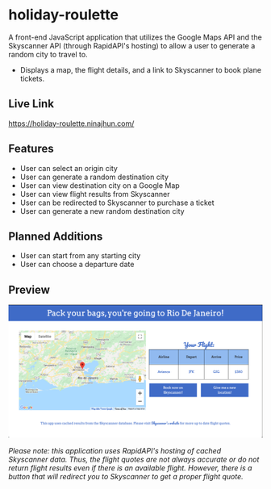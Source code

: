 # holiday-roulette
A front-end JavaScript application that utilizes the Google Maps API and the Skyscanner API (through RapidAPI's hosting) to allow a user to generate a random city to travel to.
* Displays a map, the flight details, and a link to Skyscanner to book plane tickets. 

## Live Link

https://holiday-roulette.ninajhun.com/

## Features

* User can select an origin city
* User can generate a random destination city 
* User can view destination city on a Google Map 
* User can view flight results from Skyscanner
* User can be redirected to Skyscanner to purchase a ticket 
* User can generate a new random destination city

## Planned Additions 

* User can start from any starting city 
* User can choose a departure date 

## Preview 

![Site Preview](hr-preview.png)

*Please note: this application uses RapidAPI's hosting of cached Skyscanner data. Thus, the flight quotes are not always accurate or do not return flight results even if there is an available flight. However, there is a button that will redirect you to Skyscanner to get a proper flight quote.*

